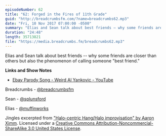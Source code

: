 ```yaml
---
episodeNumber: 62
title: "62: Forged in the Fires of 11th Grade"
guid: "http://breadcrumbsfm.com/?name=breadcrumbs62.mp3"
date: "Fri, 10 Nov 2017 07:00:00 -0500"
summary: "Elias and Sean talk about best friends – why some friends are closer than others but also the phenomenon of calling someone “best friend.”"
duration: "24:48"
length: 35713821
file: "https://media.breadcrumbs.fm/breadcrumbs62.mp3"
---
```

Elias and Sean talk about best friends -- why some friends are closer than others but also the phenomenon of calling someone "best friend."

**Links and Show Notes** 
- [Ebay Parody Song - Weird Al Yankovic - YouTube](https://www.youtube.com/watch?v=YKtlK7sn0JQ&feature=share)

Breadcrumbs - [@breadcrumbsfm](https://twitter.com/breadcrumbsfm)

Sean - [@splunsford](https://twitter.com/splunsford)

Elias - [@muffinworks](https://twitter.com/muffinworks)

Jingles excerpted from [ "Halo-centric Hang/Halo improvisation" by Aaron Ximm](http://freemusicarchive.org/music/aaron_ximm/handpans_and_the_hang/). Licensed under a [Creative Commons Attribution-Noncommercial-ShareAlike 3.0 United States License](http://creativecommons.org/licenses/by-nc-sa/3.0/us/).